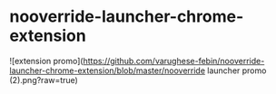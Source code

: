 # nooverride-launcher-chrome-extension

![extension promo](https://github.com/varughese-febin/nooverride-launcher-chrome-extension/blob/master/nooverride launcher promo (2).png?raw=true)
